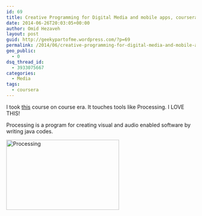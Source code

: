 ```yaml
---
id: 69
title: Creative Programming for Digital Media and mobile apps, coursera
date: 2014-06-26T20:03:05+00:00
author: Omid Hezaveh
layout: post
guid: http://geekypartofme.wordpress.com/?p=69
permalink: /2014/06/creative-programming-for-digital-media-and-mobile-apps-coursera/
geo_public:
  - 0
dsq_thread_id:
  - 3933075667
categories:
  - Media
tags:
  - coursera
---
```

I took [this](https://class.coursera.org/digitalmedia-002) course on course era. It touches tools like Processing. I LOVE THIS!

Processing is a program for creating visual and audio enabled software by writing java codes.

<img class="aligncenter wp-image-71 size-medium" src="http://geekypartofme.files.wordpress.com/2014/06/processing-e1403802572838.png?w=300" alt="Processing" width="300" height="187" />